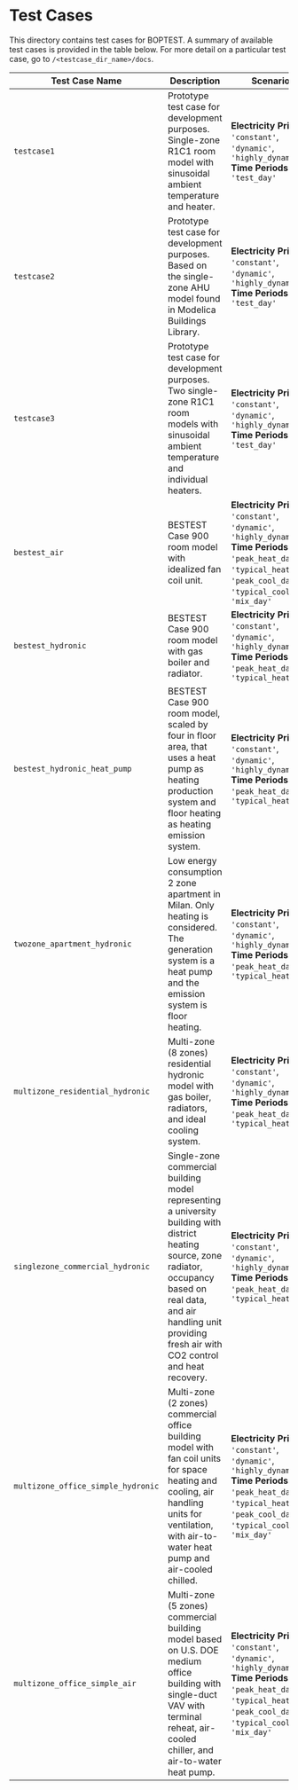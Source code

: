 # Test Cases

This directory contains test cases for BOPTEST.  A summary of available test cases is provided in the table below.  For more detail on a particular test case, go to ``/<testcase_dir_name>/docs``.

| Test Case Name                                             | Description                                   | Scenarios |
|------------------------------------------------------------|-----------------------------------------------|--------------------|
| ``testcase1`` | Prototype test case for development purposes.  Single-zone R1C1 room model with sinusoidal ambient temperature and heater. |**Electricity Prices**: <br />``'constant'``, <br />``'dynamic'``, <br />``'highly_dynamic'``<br />**Time Periods**:<br />``'test_day'``|
| ``testcase2``| Prototype test case for development purposes.  Based on the single-zone AHU model found in Modelica Buildings Library. |**Electricity Prices**: <br />``'constant'``, <br />``'dynamic'``, <br />``'highly_dynamic'``<br />**Time Periods**:<br />``'test_day'``|
| ``testcase3``| Prototype test case for development purposes.  Two single-zone R1C1 room models with sinusoidal ambient temperature and individual heaters. |**Electricity Prices**: <br />``'constant'``, <br />``'dynamic'``, <br />``'highly_dynamic'``<br />**Time Periods**:<br />``'test_day'``|
| ``bestest_air``| BESTEST Case 900 room model with idealized fan coil unit.|**Electricity Prices**: <br />``'constant'``, <br />``'dynamic'``, <br />``'highly_dynamic'``<br />**Time Periods**:<br />``'peak_heat_day'``, <br />``'typical_heat_day'``, <br />``'peak_cool_day'``, <br />``'typical_cool_day'``, <br />``'mix_day'``|
| ``bestest_hydronic``| BESTEST Case 900 room model with gas boiler and radiator.|**Electricity Prices**: <br />``'constant'``, <br />``'dynamic'``, <br />``'highly_dynamic'``<br />**Time Periods**: <br />``'peak_heat_day'``, <br />``'typical_heat_day'``|
| ``bestest_hydronic_heat_pump``| BESTEST Case 900 room model, scaled by four in floor area, that uses a heat pump as heating production system and floor heating as heating emission system.|**Electricity Prices**: <br />``'constant'``, <br />``'dynamic'``, <br />``'highly_dynamic'``<br />**Time Periods**: <br />``'peak_heat_day'``, <br />``'typical_heat_day'``|
| ``twozone_apartment_hydronic``| Low energy consumption 2 zone apartment in Milan. Only heating is considered. The generation system is a heat pump and the emission system is floor heating. |**Electricity Prices**: <br />``'constant'``, <br />``'dynamic'``, <br />``'highly_dynamic'``<br />**Time Periods**: <br />``'peak_heat_day'``, <br />``'typical_heat_day'``|
| ``multizone_residential_hydronic``| Multi-zone (8 zones) residential hydronic model with gas boiler, radiators, and ideal cooling system. |**Electricity Prices**: <br />``'constant'``, <br />``'dynamic'``, <br />``'highly_dynamic'``<br />**Time Periods**: <br />``'peak_heat_day'``, <br />``'typical_heat_day'``|
| ``singlezone_commercial_hydronic``| Single-zone commercial building model representing a university building with district heating source, zone radiator, occupancy based on real data, and air handling unit providing fresh air with CO2 control and heat recovery. |**Electricity Prices**: <br />``'constant'``, <br />``'dynamic'``, <br />``'highly_dynamic'``<br />**Time Periods**: <br />``'peak_heat_day'``, <br />``'typical_heat_day'``|
| ``multizone_office_simple_hydronic`` | Multi-zone (2 zones) commercial office building model with fan coil units for space heating and cooling, air handling units for ventilation, with air-to-water heat pump and air-cooled chilled.|**Electricity Prices**: <br />``'constant'``, <br />``'dynamic'``, <br />``'highly_dynamic'``<br />**Time Periods**:<br />``'peak_heat_day'``, <br />``'typical_heat_day'``, <br />``'peak_cool_day'``, <br />``'typical_cool_day'``, <br />``'mix_day'``|
| ``multizone_office_simple_air`` | Multi-zone (5 zones) commercial building model based on U.S. DOE medium office building with single-duct VAV with terminal reheat, air-cooled chiller, and air-to-water heat pump.|**Electricity Prices**: <br />``'constant'``, <br />``'dynamic'``, <br />``'highly_dynamic'``<br />**Time Periods**:<br />``'peak_heat_day'``, <br />``'typical_heat_day'``, <br />``'peak_cool_day'``, <br />``'typical_cool_day'``, <br />``'mix_day'``|
